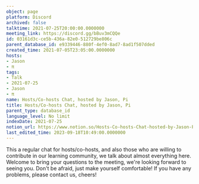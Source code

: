 ```yaml
---
object: page
platform: Discord
archived: false
talktime: 2021-07-25T20:00:00.0000000
meeting_link: https://discord.gg/bBuv3mCQQe
id: 03161d3c-ce5b-436a-82e0-512729be806c
parent_database_id: e9339446-880f-4ef0-8ad7-8ad1f507dded
created_time: 2021-07-05T23:05:00.0000000
hosts:
- Jason
- π
tags:
- Talk
- 2021-07-25
- Jason
- π
name: Hosts/Co-hosts Chat, hosted by Jason, Pi
title: Hosts/Co-hosts Chat, hosted by Jason, Pi
parent_type: database_id
language_level: No limit
indexDate: 2021-07-25
notion_url: https://www.notion.so/Hosts-Co-hosts-Chat-hosted-by-Jason-Pi-03161d3cce5b436a82e0512729be806c
last_edited_time: 2023-09-18T10:49:00.0000000
---
```







This a regular chat for hosts/co-hosts, and also those who are willing to contribute in our learning community, we talk about almost everything here. Welcome to bring your questions to the meeting, we're looking forward to seeing you. Don't be afraid, just make yourself comfortable!
If you have any problems, please contact us, cheers!




